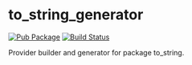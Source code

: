 # to_string_generator 
[![Pub Package](https://img.shields.io/pub/v/to_string_generator.svg)](https://pub.dev/packages/to_string_generator) 
[![Build Status](https://travis-ci.org/lvsecoto/to_string.svg?branch=master)](https://travis-ci.org/lvsecoto/to_string)

Provider builder and generator for package to_string.
